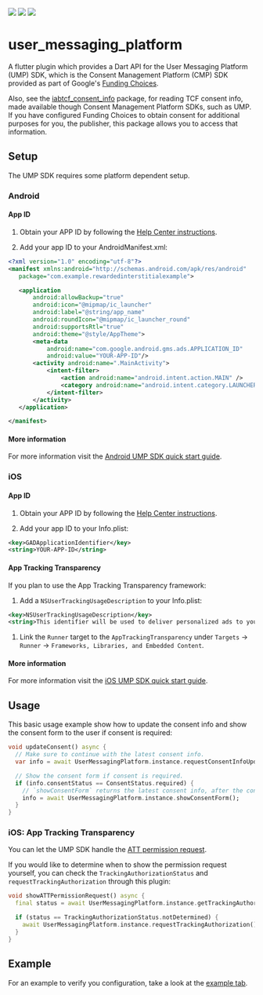[![](https://badgen.net/pub/v/user_messaging_platform)](https://pub.dev/packages/user_messaging_platform)
![](https://badgen.net/pub/license/user_messaging_platform)
![](https://badgen.net/pub/flutter-platform/user_messaging_platform)

# user_messaging_platform

A flutter plugin which provides a Dart API for the User Messaging Platform (UMP) SDK, which is the 
Consent Management Platform (CMP) SDK provided as part of Google's [Funding Choices].

Also, see the [iabtcf_consent_info](https://pub.dev/packages/iabtcf_consent_info) package, for reading TCF consent
info, made available though Consent Management Platform SDKs, such as UMP. If you have configured Funding Choices to
obtain consent for additional purposes for you, the publisher, this package allows you to access that information. 

## Setup

The UMP SDK requires some platform dependent setup.

### Android

#### App ID

1. Obtain your APP ID by following the [Help Center instructions](https://support.google.com/admob/answer/7356431).

1. Add your app ID to your AndroidManifest.xml:

```xml
<?xml version="1.0" encoding="utf-8"?>
<manifest xmlns:android="http://schemas.android.com/apk/res/android"
   package="com.example.rewardedinterstitialexample">

   <application
       android:allowBackup="true"
       android:icon="@mipmap/ic_launcher"
       android:label="@string/app_name"
       android:roundIcon="@mipmap/ic_launcher_round"
       android:supportsRtl="true"
       android:theme="@style/AppTheme">
       <meta-data
           android:name="com.google.android.gms.ads.APPLICATION_ID"
           android:value="YOUR-APP-ID"/>
       <activity android:name=".MainActivity">
           <intent-filter>
               <action android:name="android.intent.action.MAIN" />
               <category android:name="android.intent.category.LAUNCHER" />
           </intent-filter>
       </activity>
   </application>

</manifest>
```

#### More information

For more information visit the [Android UMP SDK quick start guide](https://developers.google.com/admob/ump/android/quick-start).

### iOS

#### App ID

1. Obtain your APP ID by following the [Help Center instructions](https://support.google.com/admob/answer/7356431).

1. Add your app ID to your Info.plist:

```xml
<key>GADApplicationIdentifier</key>
<string>YOUR-APP-ID</string>
```

#### App Tracking Transparency

If you plan to use the App Tracking Transparency framework:

1. Add a `NSUserTrackingUsageDescription` to your Info.plist:

```xml
<key>NSUserTrackingUsageDescription</key>
<string>This identifier will be used to deliver personalized ads to you.</string>
```

1. Link the `Runner` target to the `AppTrackingTransparency` under 
`Targets` -> `Runner` -> `Frameworks, Libraries, and Embedded Content`.

#### More information

For more information visit the [iOS UMP SDK quick start guide](https://developers.google.com/admob/ump/ios/quick-start).

## Usage

This basic usage example show how to update the consent info and show the consent form to the user if consent is
required:

```dart
void updateConsent() async {
  // Make sure to continue with the latest consent info.
  var info = await UserMessagingPlatform.instance.requestConsentInfoUpdate();

  // Show the consent form if consent is required.
  if (info.consentStatus == ConsentStatus.required) {
    // `showConsentForm` returns the latest consent info, after the consent from has been closed.
    info = await UserMessagingPlatform.instance.showConsentForm();
  }
}
```

### iOS: App Tracking Transparency

You can let the UMP SDK handle the [ATT permission request](https://support.google.com/fundingchoices/answer/9995402).

If you would like to determine when to show the permission request yourself, you can check the 
`TrackingAuthorizationStatus` and `requestTrackingAuthorization` through this plugin:

```dart
void showATTPermissionRequest() async {
  final status = await UserMessagingPlatform.instance.getTrackingAuthorizationStatus();

  if (status == TrackingAuthorizationStatus.notDetermined) {
    await UserMessagingPlatform.instance.requestTrackingAuthorization();
  }
}
```

## Example

For an example to verify you configuration, take a look at the [example tab](https://pub.dev/packages/user_messaging_platform/example).


[Funding Choices]: https://developers.google.com/funding-choices
